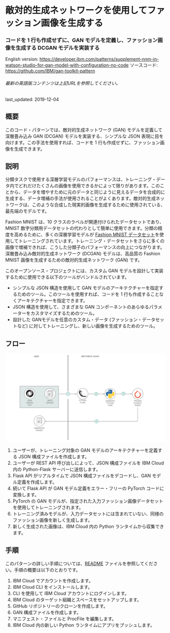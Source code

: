 # 敵対的生成ネットワークを使用してファッション画像を生成する

### コードを 1 行も作成せずに、GAN モデルを定義し、ファッション画像を生成する DCGAN モデルを実装する

English version: https://developer.ibm.com/patterns/supplement-nnm-in-watson-studio-for-gan-model-with-configuration-no-code
  ソースコード: https://github.com/IBM/gan-toolkit-pattern

###### 最新の英語版コンテンツは上記URLを参照してください。
last_updated: 2019-12-04

 
## 概要

このコード・パターンでは、敵対的生成ネットワーク (GAN) モデルを定義して深層畳み込み GAN (DCGAN) モデルを実装する、シンプルな JSON 表現に目を向けます。この手法を使用すれば、コードを 1 行も作成せずに、ファッション画像を生成できます。

## 説明

分類タスクで使用する深層学習モデルのパフォーマンスは、トレーニング・データ内でどれだけたくさんの画像を使用できるかによって限りがあります。このことから、データを増やすために元のデータと同じように見えるデータを合成的に生成する、データ増補の手法が使用されることがよくあります。敵対的生成ネットワークは、このような合成した現実的画像を生成するために使用されている、最先端のモデルです。

Fashion MNIST は、10 クラスのラベルが関連付けられたデータセットであり、MNIST 数字分類用データセットの代わりとして簡単に使用できます。分類の精度を高めるために、多くの深層学習モデルが [Fashion MNIST データセット](https://developer.ibm.com/jp/patterns/train-a-model-on-fashion-dataset-using-tensorflow-with-ffdl/)を使用してトレーニングされています。トレーニング・データセットをさらに多くの画像で増補できれば、こうした分類子のパフォーマンスの向上につながります。深層畳み込み敵対的生成ネットワーク (DCGAN) モデルは、高品質の Fashion MNIST 画像を生成するための敵対的生成ネットワーク (GAN) です。

このオープンソース・プロジェクトには、カスタム GAN モデルを設計して実装するために使用できる以下のツールがバンドルされています。

* シンプルな JSON 構造を使用して GAN モデルのアーキテクチャーを指定するためのツール。このツールを使用すれば、コードを 1 行も作成することなくアーキテクチャーを指定できます。
* JSON 構造を使用して、さまざまな GAN コンポーネントのあらゆるパラメーターをカスタマイズするためのツール。
* 設計した GANモデルを任意のカスタム・データ (ファッション・データセットなど) に対してトレーニングし、新しい画像を生成するためのツール。

## フロー

![Supplement NWN Watson Studio](./images/supplement-nnm-watson-studio-flow.png)

1. ユーザーが、トレーニング対象の GAN モデルのアーキテクチャーを定義する JSON 構成ファイルを作成します。
1. ユーザーが REST API 呼び出しによって、JSON 構成ファイルを IBM Cloud 内の Python-Flask サーバーに送信します。
1. Flask API がリアルタイムで JSON 構成ファイルをデコードし、GAN モデル定義を作成します。
1. 続いて Flask API が GAN モデル定義をエラー・フリーの PyTorch コードに変換します。
1. PyTorch の GAN モデルが、指定された入力ファッション画像データセットを使用してトレーニングされます。
1. トレーニング済みモデルが、入力データセットには含まれていない、同様のファッション画像を新しく生成します。
1. 新しく生成された画像は、IBM Cloud 内の Python ランタイムから収集できます。

## 手順

このパターンの詳しい手順については、[README](https://github.com/IBM/gan-toolkit-pattern/blob/master/README.md) ファイルを参照してください。手順の概要は以下のとおりです。

1. IBM Cloud でアカウントを作成します。
1. IBM Cloud CLI をインストールします。
1. CLI を使用して IBM Cloud アカウントにログインします。
1. IBM Cloud のターゲット組織とスペースをセットアップします。
1. GitHub リポジトリーのクローンを作成します。
1. GAN 構成ファイルを作成します。
1. マニフェスト・ファイルと ProcFile を編集します。
1. IBM Cloud 内の新しい Python ランタイムにアプリをプッシュします。
